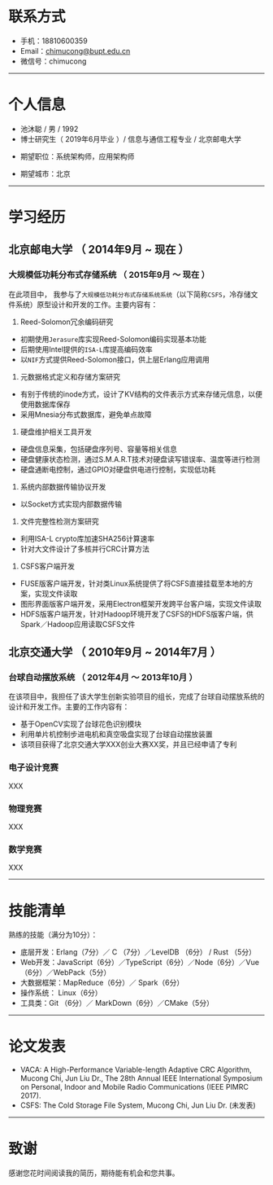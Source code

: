# 联系方式

- 手机：18810600359
- Email：chimucong@bupt.edu.cn
- 微信号：chimucong

---

# 个人信息

 - 池沐聪 / 男 / 1992 
 - 博士研究生（ 2019年6月毕业 ）/ 信息与通信工程专业 / 北京邮电大学 
 <!-- - 工作年限：4年 -->
 - 期望职位：系统架构师，应用架构师
 <!--  - 期望薪资：税前月薪15k~20k，特别喜欢的公司可例外. -->
 - 期望城市：北京

---

# 学习经历
<!--
（工作经历按逆序排列，最新的在最前边，按公司做一级分组，公司内按二级分组）
-->
## 北京邮电大学 （ 2014年9月 ~ 现在 ）

### 大规模低功耗分布式存储系统 （ 2015年9月 ～ 现在 ）

在此项目中， 我参与了``大规模低功耗分布式存储系统系统``（以下简称``CSFS``，冷存储文件系统）原型设计和开发的工作。主要内容有：

1. Reed-Solomon冗余编码研究
 - 初期使用``Jerasure``库实现Reed-Solomon编码实现基本功能
 - 后期使用Intel提供的``ISA-L``库提高编码效率
 - 以``NIF``方式提供Reed-Solomon接口，供上层Erlang应用调用
1. 元数据格式定义和存储方案研究
 - 有别于传统的inode方式，设计了KV结构的文件表示方式来存储元信息，以便使用数据库保存
 - 采用Mnesia分布式数据库，避免单点故障
1. 硬盘维护相关工具开发
 - 硬盘信息采集，包括硬盘序列号、容量等相关信息
 - 硬盘健康状态检测，通过S.M.A.R.T技术对硬盘读写错误率、温度等进行检测
 - 硬盘通断电控制，通过GPIO对硬盘供电进行控制，实现低功耗
1. 系统内部数据传输协议开发
 - 以Socket方式实现内部数据传输
1. 文件完整性检测方案研究
 - 利用ISA-L crypto库加速SHA256计算速率
 - 针对大文件设计了多核并行CRC计算方法
1. CSFS客户端开发
 - FUSE版客户端开发，针对类Linux系统提供了将CSFS直接挂载至本地的方案，实现文件读取
 - 图形界面版客户端开发，采用Electron框架开发跨平台客户端，实现文件读取
 - HDFS版客户端开发，针对Hadoop环境开发了CSFS的HDFS版客户端，供Spark／Hadoop应用读取CSFS文件
 
 
<!--
#### 流量话单中UserAgent与软件对应关系研究（2015年3月 ～ 2015年7月）

#### （ 2014年9月 ～ 2015年1月）
 -->
## 北京交通大学 （ 2010年9月 ~ 2014年7月 ）

### 台球自动摆放系统 （ 2012年4月 ～ 2013年10月 ）
 
在该项目中，我担任了该大学生创新实验项目的组长，完成了台球自动摆放系统的设计和开发工作。主要的工作内容有：
 
 - 基于OpenCV实现了台球花色识别模块
 - 利用单片机控制步进电机和真空吸盘实现了台球自动摆放装置
 - 该项目获得了北京交通大学XXX创业大赛XX奖，并且已经申请了专利

### 电子设计竞赛 

XXX

### 物理竞赛 

XXX

### 数学竞赛

XXX

---


# 技能清单

<!--
（我一般主张将技能清单写入到工作经历里边去。不过很难完整，所以有这么一段也不错）
-->

熟练的技能（满分为10分）：

- 底层开发：Erlang（7分）／ C （7分）／LevelDB （6分） / Rust （5分）
- Web开发：JavaScript（6分）／TypeScript（6分）／Node（6分）／Vue（6分）／WebPack（5分）
- 大数据框架：MapReduce（6分）／ Spark（6分）
- 操作系统： Linux（6分）
- 工具类：Git （6分）／ MarkDown（6分）／CMake（5分）

---


# 论文发表

- VACA: A High-Performance Variable-length Adaptive CRC Algorithm, Mucong Chi, Jun Liu Dr., The 28th Annual IEEE International Symposium on Personal, Indoor and Mobile Radio Communications (IEEE PIMRC 2017).
- CSFS: The Cold Storage File System, Mucong Chi, Jun Liu Dr. (未发表)

---
# 致谢
感谢您花时间阅读我的简历，期待能有机会和您共事。
